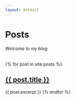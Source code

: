 ```yaml
---
layout: default
---
```


# Posts
###### Welcome to my blog

{% for post in site.posts %}
## <a href="{{ post.url }}">{{ post.title }}</a>
{{ post.excerpt }}
{% endfor %}
